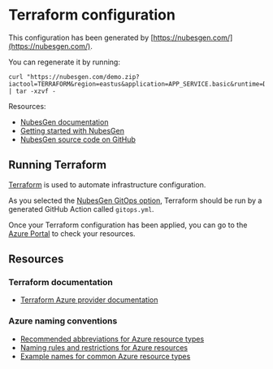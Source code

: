 # Terraform configuration

This configuration has been generated by [https://nubesgen.com/](https://nubesgen.com/).

You can regenerate it by running:

```
curl "https://nubesgen.com/demo.zip?iactool=TERRAFORM&region=eastus&application=APP_SERVICE.basic&runtime=DOCKER&database=NONE.free&gitops=true" | tar -xzvf -
```

Resources:
- [NubesGen documentation](https://github.com/microsoft/NubesGen/blob/main/docs/README.md)
- [Getting started with NubesGen](https://github.com/microsoft/NubesGen/blob/main/docs/getting-started.md)
- [NubesGen source code on GitHub](https://github.com/microsoft/NubesGen)

## Running Terraform

[Terraform](https://www.terraform.io/) is used to automate infrastructure configuration.

As you selected the [NubesGen GitOps option](https://github.com/microsoft/NubesGen/blob/main/docs/gitops-overview.md),
Terraform should be run by a generated GitHub Action called `gitops.yml`.

Once your Terraform configuration has been applied, you can go to the [Azure Portal](https://aka.ms/nubesgen-portal) to check your resources.

## Resources

### Terraform documentation

- [Terraform Azure provider documentation](https://registry.terraform.io/providers/hashicorp/azurerm/latest/docs)

### Azure naming conventions

- [Recommended abbreviations for Azure resource types](https://aka.ms/nubesgen-recommended-abbreviations)
- [Naming rules and restrictions for Azure resources](https://aka.ms/nubesgen-naming-rules)
- [Example names for common Azure resource types](https://aka.ms/nubesgen-caf-example-names)
